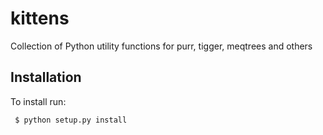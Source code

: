 kittens
=======

Collection of Python utility functions for purr, tigger, meqtrees and others

Installation
------------

To install run:

```shell
 $ python setup.py install
 ```
 
